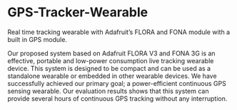 # GPS-Tracker-Wearable
 Real time tracking wearable with Adafruit’s FLORA and FONA module with a built in GPS module. 
 
 Our proposed system based on Adafruit FLORA V3 and FONA 3G is an effective, portable and low-power consumption live tracking wearable device. 
 This system is designed to be compact and can be used as a standalone wearable or embedded in other wearable devices. 
 We have successfully achieved our primary goal; a power-efficient continuous GPS sensing wearable. 
 Our evaluation results shows that this system can provide several hours of continuous GPS tracking without any interruption.  
 
 
 
 
